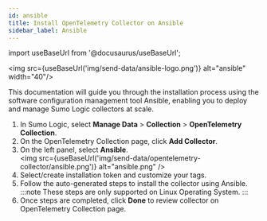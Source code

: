 ```yaml
---
id: ansible
title: Install OpenTelemetry Collector on Ansible
sidebar_label: Ansible
---
```


import useBaseUrl from '@docusaurus/useBaseUrl';

<img src={useBaseUrl('img/send-data/ansible-logo.png')} alt="ansible" width="40"/>

This documentation will guide you through the installation process using the software configuration management tool Ansible, enabling you to deploy and manage Sumo Logic collectors at scale.

1. In Sumo Logic, select **Manage Data** > **Collection** > **OpenTelemetry Collection**.
2. On the OpenTelemetry Collection page, click **Add Collector**.
3. On the left panel, select **Ansible**.<br/><img src={useBaseUrl('img/send-data/opentelemetry-collector/ansible.png')} alt="ansible.png" />
4. Select/create installation token and customize your tags.
5. Follow the auto-generated steps to install the collector using Ansible.
   :::note
   These steps are only supported on Linux Operating System.
   :::
6. Once steps are completed, click **Done** to review collector on OpenTelemetry Collection page.
